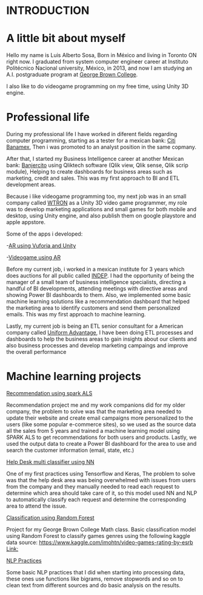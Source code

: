 # INTRODUCTION

# A little bit about myself

Hello my name is Luis Alberto Sosa, Born in México and living in Toronto ON right now. I graduated from system computer engineer career at Instituto Politécnico Nacional university, México, in 2013, and now I am studying an A.I. postgraduate program at [George Brown College](https://www.georgebrown.ca/programs/applied-ai-solutions-development-program-postgraduate-t431).

I also like to do videogame programming on my free time, using Unity 3D engine. 

# Professional life

During my professional life I have worked in diferent fields regarding computer programming, starting as a tester for a mexican bank: [Citi Banamex](https://www.banamex.com/), Then i was promoted to an analyst position in the same copmany.

After that, I started my Business Intelligence career at another Mexican bank: [Banjercito](https://www.gob.mx/banjercito#9977) using Qliktech software (Qlik view, Qlik sense, Qlik scrip module), Helping to create dashboards for business areas such as marketing, credit and sales. This was my first approach to BI and ETL development areas.

Because i like videogame programming too, my next job was in an small company called [WTRON](https://www.w-tron.com.mx/) as a Unity 3D video game programmer, my role was to develop marketing applications and small games for both mobile and desktop, using Unity engine, and also publish them on google playstore and apple appstore.

Some of the apps i developed:

-[AR using Vuforia and Unity](https://play.google.com/store/apps/details?id=com.WTLabs.DazAR)

-[Videogame using AR](https://play.google.com/store/apps/details?id=com.WTron.EventoDaz)

Before my current job, i worked in a mexican institute for 3 years which does auctions for all public called [INDEP](https://www.gob.mx/indep). I had the opportunity of being the manager of a small team of business intelligence specialists, directing a handful of BI developments, attending meetings with directive areas and showing Power BI dashboards to them. Also, we implemented some basic machine learning solutions like a recommendation dashboard that helped the marketing area to identify customers and send them personalized emails. This was my first approach to machine learning.

Lastly, my current job is being an ETL senior consultant for a American company called [Uniform Advantage](https://www.uniformadvantage.com/), I have been doing ETL processes and dashboards to help the business areas to gain insights about our clients and also business processes and develop marketing campaings and improve the overall performance 

# Machine learning projects

[Recommendation using spark ALS](https://github.com/nepluis/Machine-learning-Repo/tree/main/ML%20projects/Recommendation)

Recommendation project me and my work companions did for my older company, the problem to solve was that the marketing area needed to update their website and create email campaigns more personalized to the users (like some popular e-commerce sites), so we used as the source data all the sales from 5 years and trained a machine learning model using SPARK ALS to get recommendations for both users and products. Lastly, we used the output data to create a Power BI dashboard for the area to use and search the customer information (email, state, etc.)

[Help Desk multi classifier using NN](https://github.com/nepluis/Machine-learning-Repo/tree/main/ML%20projects/Classifiers/Help_desk_multi_classifier)

One of my first practices using Tensorflow and Keras, The problem to solve was that the help desk area was being overwhelmed with issues from users from the company and they manually needed to read each request to determine which area should take care of it, so this model used NN and NLP to automatically classify each request and determine the corresponding area to attend the issue.

[Classification using Random Forest](https://github.com/nepluis/Machine-learning-Repo/tree/main/ML%20projects/Classifiers/Game_ratings_classifier)

Project for my George Brown College Math class.
Basic classification model using Random Forest to classify games genres using the following kaggle data source:
https://www.kaggle.com/imohtn/video-games-rating-by-esrb
[Link:](https://user-images.githubusercontent.com/74278388/150438541-ef3debb7-acd0-488e-9dc7-2113589a1c7c.png)




[NLP Practices](https://github.com/nepluis/Machine-learning-Repo/tree/main/ML%20projects/NLP)

Some basic NLP practices that I did when starting into processing data, these ones use functions like bigrams, remove stopwords and so on to clean text from different sources and do basic analysis on the results.
